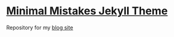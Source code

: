# [Minimal Mistakes Jekyll Theme](https://mmistakes.github.io/minimal-mistakes/)

Repository for my [blog site](kennfucius.github.io)